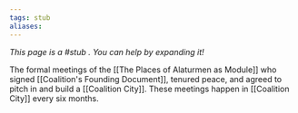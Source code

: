 ```yaml
---
tags: stub
aliases:
---
```


*This page is a #stub . You can help by expanding it!*

The formal meetings of the [[The Places of Alaturmen as Module]] who signed [[Coalition's Founding Document]], tenured peace, and agreed to pitch in and build a [[Coalition City]]. These meetings happen in [[Coalition City]] every six months.